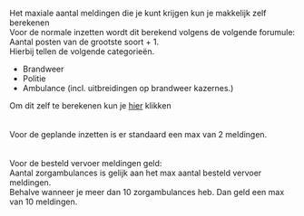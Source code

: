 Het maxiale aantal meldingen die je kunt krijgen kun je makkelijk zelf berekenen <br/>
Voor de normale inzetten wordt dit berekend volgens de volgende forumule:<br/>
Aantal posten van de grootste soort + 1.<br/>
Hierbij tellen de volgende categorieën.<br/>
- Brandweer<br/>
- Politie<br/>
- Ambulance (incl. uitbreidingen op brandweer kazernes.)<br/>

Om dit zelf te berekenen kun je [hier](https://meldkamerspel.000webhostapp.com/bereken_meldingen.html) klikken<br/>
<br/>
<br/>
Voor de geplande inzetten is er standaard een max van 2 meldingen.<br/>
<br/>
<br/>
Voor de besteld vervoer meldingen geld:<br/>
Aantal zorgambulances is gelijk aan het max aantal besteld vervoer meldingen.<br/>
Behalve wanneer je meer dan 10 zorgambulances heb. Dan geld een max van 10 meldingen.<br/>
